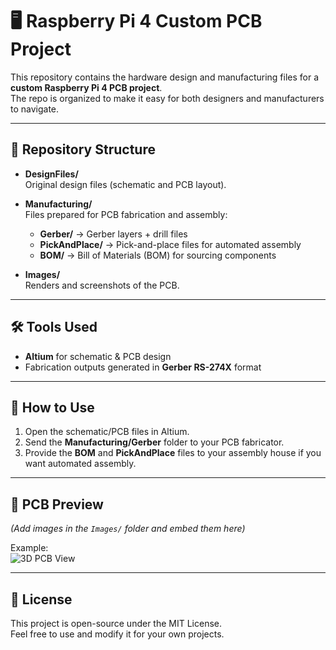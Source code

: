 # 🖥️ Raspberry Pi 4 Custom PCB Project

This repository contains the hardware design and manufacturing files for a **custom Raspberry Pi 4 PCB project**.  
The repo is organized to make it easy for both designers and manufacturers to navigate.

---

## 📂 Repository Structure

- **DesignFiles/**  
  Original design files (schematic and PCB layout).

- **Manufacturing/**  
  Files prepared for PCB fabrication and assembly:  
  - **Gerber/** → Gerber layers + drill files  
  - **PickAndPlace/** → Pick-and-place files for automated assembly  
  - **BOM/** → Bill of Materials (BOM) for sourcing components  

- **Images/**  
  Renders and screenshots of the PCB.

---

## 🛠️ Tools Used
- **Altium** for schematic & PCB design  
- Fabrication outputs generated in **Gerber RS-274X** format  

---

## 🚀 How to Use
1. Open the schematic/PCB files in Altium.  
2. Send the **Manufacturing/Gerber** folder to your PCB fabricator.  
3. Provide the **BOM** and **PickAndPlace** files to your assembly house if you want automated assembly.  

---

## 📸 PCB Preview
*(Add images in the `Images/` folder and embed them here)*

Example:  
![3D PCB View](Images/3D_view.png)

---

## 📜 License
This project is open-source under the MIT License.  
Feel free to use and modify it for your own projects.
